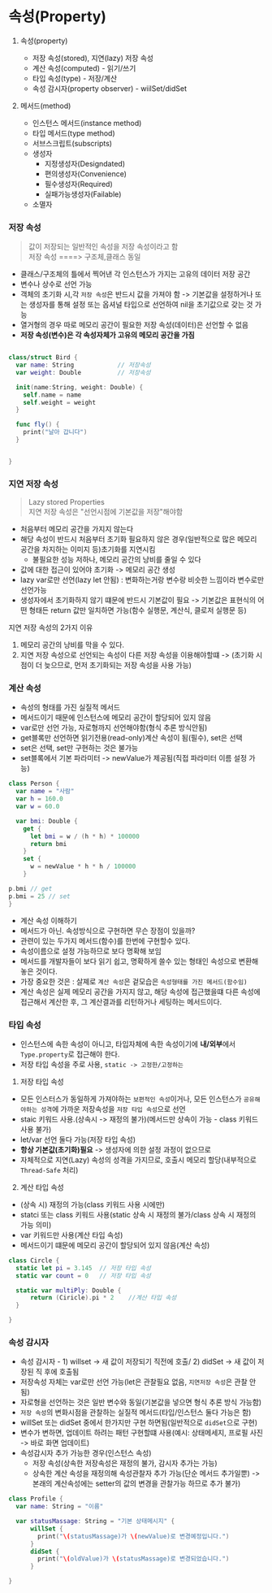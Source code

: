 # 속성(Property)

1. 속성(property)    
   * 저장 속성(stored), 지연(lazy) 저장 속성
   * 계산 속성(computed) - 읽기/쓰기
   * 타입 속성(type) - 저장/계산
   * 속성 감시자(property observer) - wiilSet/didSet

2. 메서드(method)
   * 인스턴스 메서드(instance method)
   * 타입 메서드(type method)
   * 서브스크립트(subscripts)
   * 생성자
       *  지정생성자(Designdated)
       *  편의생성자(Convenience)
       *  필수생성자(Required)
       *  실패가능생성자(Failable)
   * 소멸자
  

### 저장 속성
> 값이 저장되는 일반적인 속성을 저장 속성이라고 함      
> 저장 속성 ====> 구조체,클래스 동일

* 클래스/구조체의 틀에서 찍어낸 각 인스턴스가 가지는 고유의 데이터 저장 공간
* 변수나 상수로 선언 가능
* 객체의 초기화 시,각 `저장 속성`은 반드시 값을 가져야 함
  -> 기본값을 설정하거나 또는 생성자를 통해 설정 또는 옵셔널 타입으로 선언하여 nil을 초기값으로 갖는 것 가능
* 열거형의 경우 따로 메모리 공간이 필요한 저장 속성(데이터)은 선언할 수 없음
* **저장 속성(변수)은 각 속성자체가 고유의 메모리 공간을 가짐**

```Swift

class/struct Bird {
  var name: String            // 저장속성
  var weight: Double          // 저장속성

  init(name:String, weight: Double) {
    self.name = name
    self.weight = weight
  }

  func fly() {
    print("날아 갑니다")
  }


}

```


### 지연 저장 속성
> Lazy stored Properties     
> 지연 저장 속성은 "선언시점에 기본값을 저장"해야함


* 처음부터 메모리 공간을 가지지 않는다
* 해당 속성이 반드시 처음부터 초기화 필요하지 않은 경우(일반적으로 많은 메모리 공간을 차지하는 이미지 등)초기화를 지연시킴
  * 불필요한 성능 저하나, 메모리 공간의 낭비를 줄일 수 있다
* 값에 대한 접근이 있어야 초기화 -> 메모리 공간 생성
* lazy var로만 선언(lazy let 안됨) : 변화하는거랑 변수랑 비슷한 느낌이라 변수로만 선언가능
* 생성자에서 초기화하지 않기 떄문에 반드시 기본값이 필요
  -> 기본값은 표현식의 어떤 형태든 return 값만 일치하면 가능(함수 실행문, 계산식, 클로저 실행문 등)

지연 저장 속성의 2가지 이유
1. 메모리 공간의 낭비를 막을 수 있다.
2. 지연 저장 속성으로 선언되는 속성이 다른 저장 속성을 이용해야할떄
  -> (초기화 시점이 더 늦으므로, 먼저 초기화되는 저장 속성을 사용 가능)

### 계산 속성
- 속성의 형태를 가진 실질적 메서드
- 메서드이기 때문에 인스턴스에 메모리 공간이 할당되어 있지 않음
- var로만 선언 가능, 자로형까지 선언해야함(형식 추론 방식안됨)
- get블록만 선언하면 읽기전용(read-only)계산 속성이 됨(필수), set은 선택
- set은 선택, set만 구현하는 것은 불가능
- set블록에서 기본 파라미터 -> newValue가 제공됨(직접 파라미터 이름 설정 가능)

```Swift
class Person {
  var name = "사람"
  var h = 160.0
  var w = 60.0

  var bmi: Double {
    get {
      let bmi = w / (h * h) * 100000
      return bmi
    }
    set {
      w = newValue * h * h / 100000
    }

p.bmi // get
p.bmi = 25 // set
}

```
* 계산 속성 이해하기
* 메서드가 아닌. 속성방식으로 구현하면 무슨 장점이 있을까?
* 관련이 있는 두가지 메서드(함수)를 한번에 구현할수 있다.
* 속성이름으로 설정 가능하므로 보다 명확해 보임
* 메서드를 개발자들이 보다 읽기 쉽고, 명확하게 쓸수 있는 형태인 속성으로 변환해 놓은 것이다.
* 가장 중요한 것은 : 살졔로 `계산 속성`은 겉모습은 `속성형태를 가진 메서드(함수임)`
* 계산 속성은 실제 메모리 공간을 가지지 않고, 해당 속성에 접근했을떄 다른 속성에 접근해서 계산한 후, 그 계산결과를 리턴하거나 세팅하는 메서드이다.


### 타입 속성
* 인스턴스에 속한 속성이 아니고, 타입자체에 속한 속성이기에 **내/외부**에서 `Type.property`로 접근해야 한다.
* 저장 타입 속성을 주로 사용, `static -> 고정한/고정하는`


1. 저장 타입 속성
* 모든 인스터스가 동일하게 가져야하는 `보편적인 속성`이거나, 모든 인스턴스가 `공유해야하는 성격`에 가까운 저장속성을 `저장 타입 속성`으로 선언
* staic 키워드 사용.(상속시 -> 재정의 불가)(메서드만 상속이 가능 - class 키워드 사용 불가)
* let/var 선언 둘다 가능(저장 타입 속성)
* **항상 기본값(초기화)필요** -> 생성자에 의한 설정 과정이 없으므로
* 자체적으로 지연(Lazy) 속성의 성격을 가지므로, 호출시 메모리 할당(내부적으로 `Thread-Safe` 처리)

2. 계산 타입 속성
* (상속 시) 재정의 가능(class 키워드 사용 시에만)
* statci 또는 class 키워드 사용(static 상속 시 재정의 불가/class 상속 시 재정의 가능 의미)
* var 키워드만 사용(계산 타입 속성)
* 메서드이기 떄문에 메모리 공간이 할당되어 있지 않음(계산 속성)


```Swift
class Circle {
  static let pi = 3.145  // 저장 타입 속성
  static var count = 0   // 저장 타입 속성

  static var multiPly: Double {
      return (Ciricle).pi * 2    //계산 타입 속성
  }

}
```
  
### 속성 감시자
* 속성 감시자 - 1) willset -> 새 값이 저장되기 직전에 호출/ 2) didSet -> 새 값이 저장된 직 후에 호출됨 
* 저장속성 자체는 var로만 선언 가능(let은 관찰필요 없음, `지연저장 속성`은 관찰 안됨)
* 자로형을 선언하는 것은 일반 변수와 동일(기본값을 넣으면 형식 추론 방식 가능함)
* `저장 속성`의 변화시점을 관찰하는 실질적 메서드(타입/인스턴스 둘다 가능은 함)
* willSet 또는 didSet 중에서 한가지만 구현 하면됨(일반적으로 `didSet`으로 구현)
* 변수가 변하면, 업데이트 하려는 패턴 구현할떄 사용(예시: 상태메세지, 프로필 사진 -> 바로 화면 업데이트)
* 속성감시자 추가 가능한 경우(인스턴스 속성)
    * 저장 속성(상속한 저장속성은 재정의 불가, 감시자 추가는 가능)
    * 상속한 계산 속성을 재정의해 속성관찰자 추가 가능(단순 메서드 추가일뿐) -> 본래의 계산속성에는 setter의 값의 변경을 관찰가능 하므로 추가 불가)


```Swift
class Profile {
  var name: String = "이름"

  var statusMassage: String = "기본 상태메시지" {
      willSet {
        print("\(statusMassage)가 \(newValue)로 변경예정입니다.")
      }
      didSet {
        print("\(oldValue)가 \(statusMassage)로 변경되었습니다.")
      }

}

```
  


